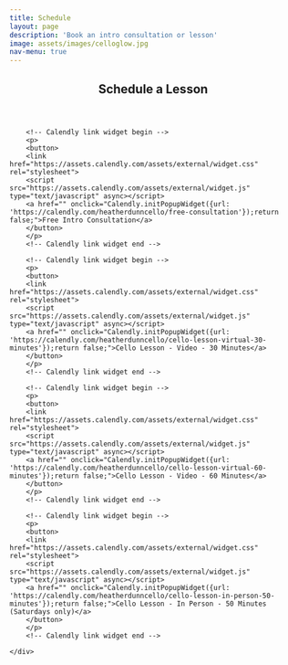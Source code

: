 ```yaml
---
title: Schedule
layout: page
description: 'Book an intro consultation or lesson'
image: assets/images/celloglow.jpg
nav-menu: true
---
```


<!-- Main -->
<div id="main">

<!-- One -->
<section id="one">
	<div class="inner">
		<header class="major">
			<h2>Schedule a Lesson</h2>
		</header>

		<!-- Calendly link widget begin -->
        <p>
        <button>
        <link href="https://assets.calendly.com/assets/external/widget.css" rel="stylesheet">
        <script src="https://assets.calendly.com/assets/external/widget.js" type="text/javascript" async></script>
        <a href="" onclick="Calendly.initPopupWidget({url: 'https://calendly.com/heatherdunncello/free-consultation'});return false;">Free Intro Consultation</a>
        </button>
        </p>
        <!-- Calendly link widget end -->

        <!-- Calendly link widget begin -->
        <p>
        <button>
        <link href="https://assets.calendly.com/assets/external/widget.css" rel="stylesheet">
        <script src="https://assets.calendly.com/assets/external/widget.js" type="text/javascript" async></script>
        <a href="" onclick="Calendly.initPopupWidget({url: 'https://calendly.com/heatherdunncello/cello-lesson-virtual-30-minutes'});return false;">Cello Lesson - Video - 30 Minutes</a>
        </button>
        </p>
        <!-- Calendly link widget end -->

        <!-- Calendly link widget begin -->
        <p>
        <button>
        <link href="https://assets.calendly.com/assets/external/widget.css" rel="stylesheet">
        <script src="https://assets.calendly.com/assets/external/widget.js" type="text/javascript" async></script>
        <a href="" onclick="Calendly.initPopupWidget({url: 'https://calendly.com/heatherdunncello/cello-lesson-virtual-60-minutes'});return false;">Cello Lesson - Video - 60 Minutes</a>
        </button>
        </p>
        <!-- Calendly link widget end -->

        <!-- Calendly link widget begin -->
        <p>
        <button>
        <link href="https://assets.calendly.com/assets/external/widget.css" rel="stylesheet">
        <script src="https://assets.calendly.com/assets/external/widget.js" type="text/javascript" async></script>
        <a href="" onclick="Calendly.initPopupWidget({url: 'https://calendly.com/heatherdunncello/cello-lesson-in-person-50-minutes'});return false;">Cello Lesson - In Person - 50 Minutes (Saturdays only)</a>
        </button>
        </p>
        <!-- Calendly link widget end -->

	</div>
</section>

</div>